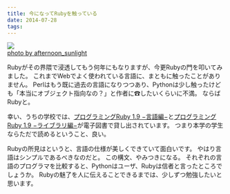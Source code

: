 ```yaml
---
title: 今になってRubyを触っている
date: 2014-07-28
tags: 
---
```


[![](http://farm1.staticflickr.com/51/135751440_2f59574661.jpg)](http://www.flickr.com/photos/50109537@N00/135751440)<br />[photo by afternoon_sunlight](http://www.flickr.com/photos/50109537@N00/135751440)

Rubyがその界隈で浸透してもう何年にもなりますが、今更Rubyの門を叩いてみました。
これまでWebでよく使われている言語に、まともに触ったことがありません。
Perlはもう既に過去の言語になりつつあり、Pythonは少し触ったけども「本当にオブジェクト指向なの？」と作者に☎したいくらいに不満。
ならばRubyと。

幸い、うちの学校では、[プログラミングRuby 1.9 −言語編−](http://d.hatena.ne.jp/asin/4274068099/hatena-blog-22)と[プログラミングRuby 1.9 −ライブラリ編−](http://d.hatena.ne.jp/asin/4274068102/hatena-blog-22)が電子図書で貸し出されています。
つまり本学の学生ならただで読めるということ、良い。

Rubyの所見はというと、言語の仕様が美しくできていて面白いです。
やはり言語はシンプルであるべきなのだと。
この構文、やみつきになる。
それぞれの言語のプログラマを比較すると、Pythonはユーザ、Rubyは信者と言ったところでしょうか。
Rubyの魅了を人に伝えることできるまでは、少しずつ勉強したいと思います。

